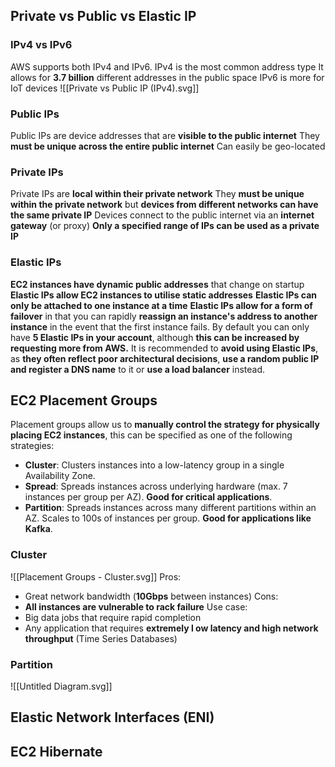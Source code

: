 ## Private vs Public vs Elastic IP
### IPv4 vs IPv6
AWS supports both IPv4 and IPv6.
IPv4 is the most common address type
It allows for **3.7 billion** different addresses in the public space
IPv6 is more for IoT devices
![[Private vs Public IP (IPv4).svg]]
### Public IPs
Public IPs are device addresses that are **visible to the public internet**
They **must be unique across the entire public internet**
Can easily be geo-located
### Private IPs
Private IPs are **local within their private network**
They **must be unique within the private network** but **devices from different networks can have the same private IP**
Devices connect to the public internet via an **internet gateway** (or proxy)
**Only a specified range of IPs can be used as a private IP**
### Elastic IPs
**EC2 instances have dynamic public addresses** that change on startup
**Elastic IPs allow EC2 instances to utilise static addresses**
**Elastic IPs can only be attached to one instance at a time**
**Elastic IPs allow for a form of failover** in that you can rapidly **reassign an instance's address to another instance** in the event that the first instance fails.
By default you can only have **5 Elastic IPs in your account**, although **this can be increased by requesting more from AWS.**
It is recommended to **avoid using Elastic IPs**, as **they often reflect poor architectural decisions**, **use a random public IP and register a DNS name** to it or **use a load balancer** instead.
## EC2 Placement Groups
Placement groups allow us to **manually control the strategy for physically placing EC2 instances**, this can be specified as one of the following strategies:
- **Cluster**: Clusters instances into a low-latency group in a single Availability Zone.
- **Spread**: Spreads instances across underlying hardware (max. 7 instances per group per AZ). **Good for critical applications**.
- **Partition**: Spreads instances across many different partitions within an AZ. Scales to 100s of instances per group. **Good for applications like Kafka**.
### Cluster
![[Placement Groups - Cluster.svg]]
Pros:
- Great network bandwidth (**10Gbps** between instances)
Cons:
- **All instances are vulnerable to rack failure**
Use case:
- Big data jobs that require rapid completion
- Any application that requires **extremely l ow latency and high network throughput** (Time Series Databases)
### Partition
![[Untitled Diagram.svg]]
## Elastic Network Interfaces (ENI)
## EC2 Hibernate